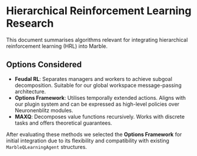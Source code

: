 # Hierarchical Reinforcement Learning Research

This document summarises algorithms relevant for integrating hierarchical reinforcement learning (HRL) into Marble.

## Options Considered
- **Feudal RL**: Separates managers and workers to achieve subgoal decomposition. Suitable for our global workspace message-passing architecture.
- **Options Framework**: Utilises temporally extended actions. Aligns with our plugin system and can be expressed as high-level policies over Neuronenblitz modules.
- **MAXQ**: Decomposes value functions recursively. Works with discrete tasks and offers theoretical guarantees.

After evaluating these methods we selected the **Options Framework** for initial integration due to its flexibility and compatibility with existing `MarbleQLearningAgent` structures.
